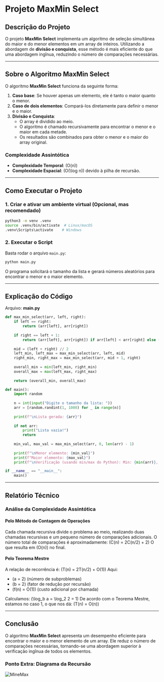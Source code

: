 # Projeto MaxMin Select

## Descrição do Projeto

O projeto **MaxMin Select** implementa um algoritmo de seleção simultânea do maior e do menor elementos em um array de inteiros. Utilizando a abordagem de **divisão e conquista**, esse método é mais eficiente do que uma abordagem ingînua, reduzindo o número de comparações necessárias.

---

## Sobre o Algoritmo MaxMin Select

O algoritmo **MaxMin Select** funciona da seguinte forma:

1. **Caso base**: Se houver apenas um elemento, ele é tanto o maior quanto o menor.
2. **Caso de dois elementos**: Compará-los diretamente para definir o menor e o maior.
3. **Divisão e Conquista**:
   - O array é dividido ao meio.
   - O algoritmo é chamado recursivamente para encontrar o menor e o maior em cada metade.
   - Os resultados são combinados para obter o menor e o maior do array original.

### Complexidade Assintótica

- **Complexidade Temporal**: \(O(n)\)
- **Complexidade Espacial**: \(O(\log n)\) devido à pilha de recursão.

---

## Como Executar o Projeto

### 1. Criar e ativar um ambiente virtual (Opcional, mas recomendado)

```bash
python3 -m venv .venv
source .venv/bin/activate  # Linux/macOS
.venv\Scripts\activate    # Windows
```

### 2. Executar o Script

Basta rodar o arquivo `main.py`:

```bash
python main.py
```

O programa solicitará o tamanho da lista e gerará números aleatórios para encontrar o menor e o maior elemento.

---

## Explicação do Código

Arquivo: **main.py**

```python
def max_min_select(arr, left, right):
    if left == right:
        return (arr[left], arr[right])
    
    if right == left + 1:
        return (arr[left], arr[right]) if arr[left] < arr[right] else (arr[right], arr[left])
    
    mid = (left + right) // 2
    left_min, left_max = max_min_select(arr, left, mid)
    right_min, right_max = max_min_select(arr, mid + 1, right)
    
    overall_min = min(left_min, right_min)
    overall_max = max(left_max, right_max)
    
    return (overall_min, overall_max)

def main():
    import random
    
    n = int(input("Digite o tamanho da lista: "))
    arr = [random.randint(1, 1000) for _ in range(n)]
    
    print(f"\nLista gerada: {arr}")
    
    if not arr:
        print("Lista vazia!")
        return
    
    min_val, max_val = max_min_select(arr, 0, len(arr) - 1)
    
    print(f"\nMenor elemento: {min_val}")
    print(f"Maior elemento: {max_val}")
    print(f"\nVerificação (usando min/max do Python): Min: {min(arr)}, Max: {max(arr)}")

if __name__ == "__main__":
    main()
```

---

## Relatório Técnico

### Análise da Complexidade Assintótica

#### Pelo Método de Contagem de Operações

Cada chamada recursiva divide o problema ao meio, realizando duas chamadas recursivas e um pequeno número de comparações adicionais. O número total de comparações é aproximadamente:
\(C(n) = 2C(n/2) + 2\)
O que resulta em \(O(n)\) no final.

#### Pelo Teorema Mestre

A relação de recorrência é:
\(T(n) = 2T(n/2) + O(1)\)
Aqui:

- \(a = 2\) (número de subproblemas)
- \(b = 2\) (fator de redução por recursão)
- \(f(n) = O(1)\) (custo adicional por chamada)

Calculamos:
\(\log_b a = \log_2 2 = 1\)
De acordo com o Teorema Mestre, estamos no caso 1, o que nos dá:
\(T(n) = O(n)\)

---

## Conclusão

O algoritmo **MaxMin Select** apresenta um desempenho eficiente para encontrar o maior e o menor elemento de um array. Ele reduz o número de comparações necessárias, tornando-se uma abordagem superior à verificação ingînua de todos os elementos.

### Ponto Extra: Diagrama da Recursão

![MineMax](https://github.com/user-attachments/assets/c5f482cf-ae53-4701-af57-262a5f85fda8)




